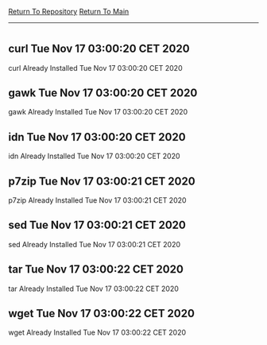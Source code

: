 [Return To Repository](https://github.com/bast69/piholeparser/)
[Return To Main](https://github.com/bast69/piholeparser/blob/master/RecentRunLogs/Mainlog.md)
____________________________________
# 
## curl Tue Nov 17 03:00:20 CET 2020
curl Already Installed Tue Nov 17 03:00:20 CET 2020
## gawk Tue Nov 17 03:00:20 CET 2020
gawk Already Installed Tue Nov 17 03:00:20 CET 2020
## idn Tue Nov 17 03:00:20 CET 2020
idn Already Installed Tue Nov 17 03:00:20 CET 2020
## p7zip Tue Nov 17 03:00:21 CET 2020
p7zip Already Installed Tue Nov 17 03:00:21 CET 2020
## sed Tue Nov 17 03:00:21 CET 2020
sed Already Installed Tue Nov 17 03:00:21 CET 2020
## tar Tue Nov 17 03:00:22 CET 2020
tar Already Installed Tue Nov 17 03:00:22 CET 2020
## wget Tue Nov 17 03:00:22 CET 2020
wget Already Installed Tue Nov 17 03:00:22 CET 2020

